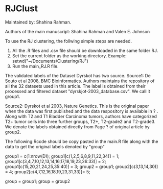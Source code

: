 # RJClust
Maintained by: Shahina Rahman.

Authors of the main manuscript: Shahina Rahman and Valen E. Johnson

To use the RJ clustering, the follwing simple steps are needed. 

1. All the .R files and .csv file should be downloaded in the same folder RJ. 
2. Set the current folder as the working directory.  Example: setwd("~/Documents/Clustering/RJ")
3. Run the main_RJ.R file. 



The validated labels of the Dataset Dyrskot has two source. 
Source1:  De Souto et al 2008, BMC Bioinformatics. Authors maintains the repository of all the 32 datasets used in this article. The label is obtained from their processed and filtered dataset "dyrskjot-2003_database.csv". We call it group1.

Source2:  Dyrskot et al 2003, Nature Genetics. This is the original paper when the data was first published and the data respository is available in ? . Along with T2 and T1 Bladder Carcinoma tumors, authors have categorized T2+ tumor cells into three further groups, T2+, T2-grade2 and T2-grade3. We denote the labels obtained directly from Page ? of original article by group2. 

The following Rcode should be copy pasted in the main.R file along with the data to get the original labels denoted by "group"

group1         = c(1:nrow(D));
group1[c(1,2,5,6,8,9,11,22,34)] = 1;
group1[c(3,4,7,10,12,13,14,16,17,18,19,23,26:33)] = 2;
group1[c(15,20,21,24,25,35:40)] = 3;
group2 = group1;
group2[c(3,13,14,30)] = 4;
group2[c(4,7,12,16,18,19,23,31,33)]= 5;

group = group1; 
group = group2
